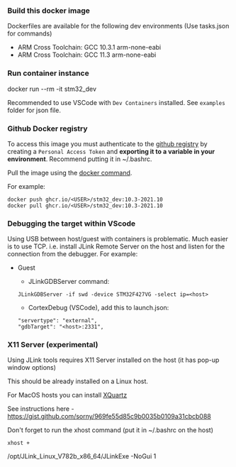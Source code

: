 ### Build this docker image

Dockerfiles are available for the following dev environments (Use tasks.json for commands)

- ARM Cross Toolchain: GCC 10.3.1 arm-none-eabi
- ARM Cross Toolchain: GCC 11.3 arm-none-eabi


### Run container instance

docker run --rm -it stm32_dev

Recommended to use VSCode with `Dev Containers` installed. See `examples` folder for json file.

### Github Docker registry

To access this image you must authenticate to the [github registry](https://docs.github.com/en/packages/working-with-a-github-packages-registry/working-with-the-container-registry#authenticating-to-the-container-registry) by creating a `Personal Access Token` and __exporting it to a variable in your environment__. Recommend putting it in ~/.bashrc.

Pull the image using the [docker command](https://docs.github.com/en/packages/working-with-a-github-packages-registry/working-with-the-container-registry#pulling-container-images).

For example:

```
docker push ghcr.io/<USER>/stm32_dev:10.3-2021.10
docker pull ghcr.io/<USER>/stm32_dev:10.3-2021.10
```

### Debugging the target within VScode

Using USB between host/guest with containers is problematic. Much easier is to use TCP.
i.e. install JLink Remote Server on the host and listen for the connection from the debugger.
For example:


- Guest

    - JLinkGDBServer command:

    ```
    JLinkGDBServer -if swd -device STM32F427VG -select ip=<host>
    ```

    - CortexDebug (VSCode), add this to launch.json:

    ```
    "servertype": "external",
    "gdbTarget": "<host>:2331",
    ```

### X11 Server (experimental)

Using JLink tools requires X11 Server installed on the host (it has pop-up window options)

This should be already installed on a Linux host.

For MacOS hosts you can install [XQuartz](https://www.xquartz.org/)

See instructions here - https://gist.github.com/sorny/969fe55d85c9b0035b0109a31cbcb088

Don't forget to run the xhost command (put it in ~/.bashrc on the host)

```
xhost +
```

/opt/JLink_Linux_V782b_x86_64/JLinkExe -NoGui 1